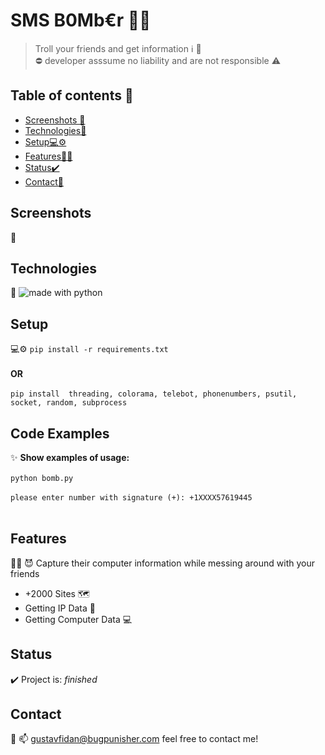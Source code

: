 # SMS B0Mb€r  👨‍💻
> Troll your friends and get information ℹ️ 👋 <br>
> ⛔ developer asssume no liability and are not responsible ⚠️

## Table of contents 📱
* [Screenshots 🤖](#screenshots)
* [Technologies🔮](#technologies)
* [Setup💻⚙️](#setup)
* [Features👨‍💻](#features)
* [Status✔️](#status)
* [Contact🌟](#contact)

## Screenshots 
🤖

## Technologies 
🔮
 <img src="https://img.shields.io/badge/made%20with-python-yellow.svg" alt="made with python">

## Setup 
💻⚙️
`pip install -r requirements.txt`
<br>
<br>
**OR**
<br>
<br>
`pip install 
threading,
colorama,
telebot,
phonenumbers,
psutil,
socket,
random,
subprocess`
## Code Examples 
✨
**Show examples of usage:**
<br>
<br>
`python bomb.py`
<br>
<br>
`please enter number with signature (+): +1XXXX57619445`
<br>
<br>


## Features 
👨‍💻
 😈 Capture their computer information while messing around with your friends
* +2000 Sites 🗺️
* Getting IP Data 📱
* Getting Computer Data 💻



## Status 
✔️
Project is:  _finished_

## Contact 
🌟
📫 [gustavfidan@bugpunisher.com](mailto:gustavfidan@bugpunisher.com) feel free to contact me!
